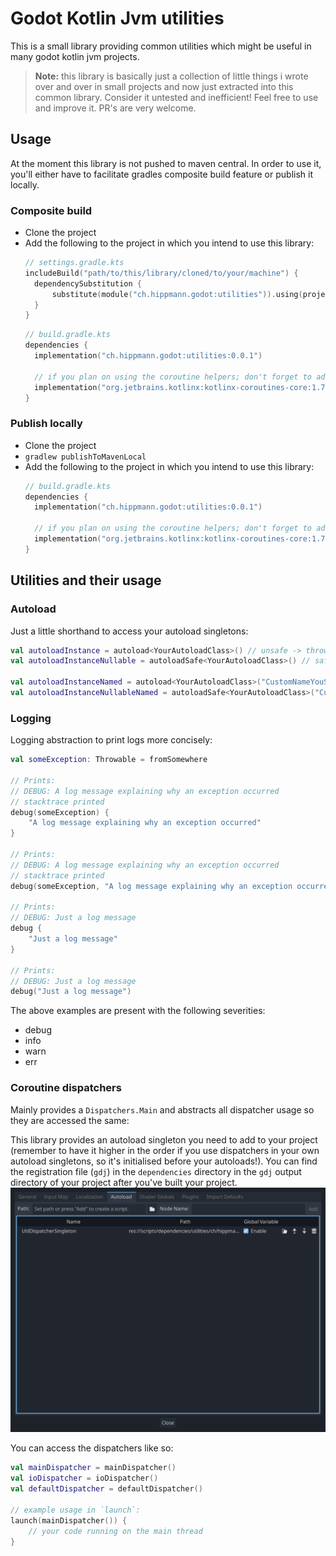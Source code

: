 # Godot Kotlin Jvm utilities
This is a small library providing common utilities which might be useful in many godot kotlin jvm projects.

> **Note:** this library is basically just a collection of little things i wrote over and over in small projects and now just extracted into this common library. Consider it untested and inefficient! Feel free to use and improve it. PR's are very welcome.

## Usage
At the moment this library is not pushed to maven central. In order to use it, you'll either have to facilitate gradles composite build feature or publish it locally.

### Composite build
- Clone the project
- Add the following to the project in which you intend to use this library:
  ```kotlin
  // settings.gradle.kts
  includeBuild("path/to/this/library/cloned/to/your/machine") {
    dependencySubstitution {
        substitute(module("ch.hippmann.godot:utilities")).using(project(":"))
    }
  }
  ```
  ```kotlin
  // build.gradle.kts
  dependencies {
    implementation("ch.hippmann.godot:utilities:0.0.1")
    
    // if you plan on using the coroutine helpers; don't forget to add the kotlinx coroutines dependency:
    implementation("org.jetbrains.kotlinx:kotlinx-coroutines-core:1.7.3")
  }
  ```

### Publish locally
- Clone the project
- `gradlew publishToMavenLocal`
- Add the following to the project in which you intend to use this library:
  ```kotlin
  // build.gradle.kts
  dependencies {
    implementation("ch.hippmann.godot:utilities:0.0.1")
    
    // if you plan on using the coroutine helpers; don't forget to add the kotlinx coroutines dependency:
    implementation("org.jetbrains.kotlinx:kotlinx-coroutines-core:1.7.3")
  }
  ```

## Utilities and their usage
### Autoload
Just a little shorthand to access your autoload singletons:
```kotlin
val autoloadInstance = autoload<YourAutoloadClass>() // unsafe -> throws an error if the autoload is not present or not of expected type
val autoloadInstanceNullable = autoloadSafe<YourAutoloadClass>() // safe -> returns null if the autoload is not present or not of expected type

val autoloadInstanceNamed = autoload<YourAutoloadClass>("CustomNameYouSetInTheEditor") // provide a custom node name you set in the godot project settings when you added the autoload singleton
val autoloadInstanceNullableNamed = autoloadSafe<YourAutoloadClass>("CustomNameYouSetInTheEditor") // provide a custom node name you set in the godot project settings when you added the autoload singleton
```

### Logging
Logging abstraction to print logs more concisely:
```kotlin
val someException: Throwable = fromSomewhere

// Prints:
// DEBUG: A log message explaining why an exception occurred 
// stacktrace printed
debug(someException) {
    "A log message explaining why an exception occurred"
}

// Prints:
// DEBUG: A log message explaining why an exception occurred 
// stacktrace printed
debug(someException, "A log message explaining why an exception occurred")

// Prints:
// DEBUG: Just a log message
debug {
    "Just a log message"
}

// Prints:
// DEBUG: Just a log message
debug("Just a log message")
```

The above examples are present with the following severities:
- debug
- info
- warn
- err

### Coroutine dispatchers
Mainly provides a `Dispatchers.Main` and abstracts all dispatcher usage so they are accessed the same:

This library provides an autoload singleton you need to add to your project (remember to have it higher in the order if you use dispatchers in your own autoload singletons, so it's initialised before your autoloads!). You can find the registration file (`gdj`) in the `dependencies` directory in the `gdj` output directory of your project after you've built your project.
![Add dispatcher autoload](doc_assets/add_dispatcher_autoload.png)

You can access the dispatchers like so:
```kotlin
val mainDispatcher = mainDispatcher()
val ioDispatcher = ioDispatcher()
val defaultDispatcher = defaultDispatcher()

// example usage in `launch`:
launch(mainDispatcher()) {
    // your code running on the main thread
}
```